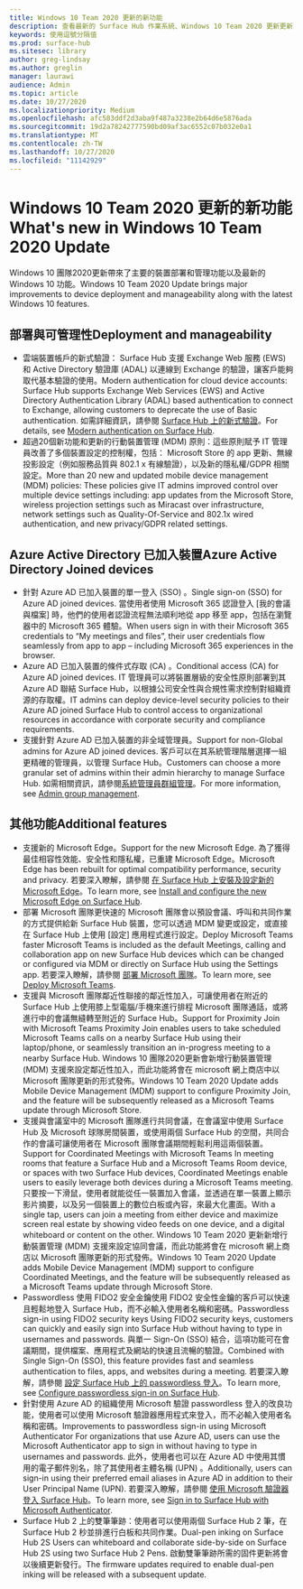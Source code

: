 ```yaml
---
title: Windows 10 Team 2020 更新的新功能
description: 查看最新的 Surface Hub 作業系統、Windows 10 Team 2020 更新更新功能。
keywords: 使用逗號分隔值
ms.prod: surface-hub
ms.sitesec: library
author: greg-lindsay
ms.author: greglin
manager: laurawi
audience: Admin
ms.topic: article
ms.date: 10/27/2020
ms.localizationpriority: Medium
ms.openlocfilehash: afc583ddf2d3aba9f487a3238e2b64d6e5876ada
ms.sourcegitcommit: 19d2a78242777590bd09af3ac6552c07b032e0a1
ms.translationtype: MT
ms.contentlocale: zh-TW
ms.lasthandoff: 10/27/2020
ms.locfileid: "11142929"
---
```

# <span data-ttu-id="09b63-104">Windows 10 Team 2020 更新的新功能</span><span class="sxs-lookup"><span data-stu-id="09b63-104">What's new in Windows 10 Team 2020 Update</span></span>

<span data-ttu-id="09b63-105">Windows 10 團隊2020更新帶來了主要的裝置部署和管理功能以及最新的 Windows 10 功能。</span><span class="sxs-lookup"><span data-stu-id="09b63-105">Windows 10 Team 2020 Update brings major improvements to device deployment and manageability along with the latest Windows 10 features.</span></span>

##  <span data-ttu-id="09b63-106">部署與可管理性</span><span class="sxs-lookup"><span data-stu-id="09b63-106">Deployment and manageability</span></span>

- <span data-ttu-id="09b63-107">雲端裝置帳戶的新式驗證： Surface Hub 支援 Exchange Web 服務 (EWS) 和 Active Directory 驗證庫 (ADAL) 以連線到 Exchange 的驗證，讓客戶能夠取代基本驗證的使用。</span><span class="sxs-lookup"><span data-stu-id="09b63-107">Modern authentication for cloud device accounts: Surface Hub supports Exchange Web Services (EWS) and Active Directory Authentication Library (ADAL) based authentication to connect to Exchange, allowing customers to deprecate the use of Basic authentication.</span></span> <span data-ttu-id="09b63-108">如需詳細資訊，請參閱 [Surface Hub 上的新式驗證](https://docs.microsoft.com/surface-hub/surface-hub-modern-auth)。</span><span class="sxs-lookup"><span data-stu-id="09b63-108">For details, see [Modern authentication on Surface Hub](https://docs.microsoft.com/surface-hub/surface-hub-modern-auth).</span></span>
- <span data-ttu-id="09b63-109">超過20個新功能和更新的行動裝置管理 (MDM) 原則：這些原則賦予 IT 管理員改善了多個裝置設定的控制權，包括： Microsoft Store 的 app 更新、無線投影設定（例如服務品質與 802.1 x 有線驗證），以及新的隱私權/GDPR 相關設定。</span><span class="sxs-lookup"><span data-stu-id="09b63-109">More than 20 new and updated mobile device management (MDM) policies:       These policies give IT admins improved control over multiple device settings including: app updates from the Microsoft Store, wireless projection settings such as Miracast over infrastructure, network settings such as Quality-Of-Service and 802.1x wired authentication, and new privacy/GDPR related settings.</span></span>

##  <span data-ttu-id="09b63-110">Azure Active Directory 已加入裝置</span><span class="sxs-lookup"><span data-stu-id="09b63-110">Azure Active Directory Joined devices</span></span>

- <span data-ttu-id="09b63-111">針對 Azure AD 已加入裝置的單一登入 (SSO) 。</span><span class="sxs-lookup"><span data-stu-id="09b63-111">Single sign-on (SSO) for Azure AD joined devices.</span></span> <span data-ttu-id="09b63-112">當使用者使用 Microsoft 365 認證登入 [我的會議與檔案] 時，他們的使用者認證流程無法順利地從 app 移至 app，包括在瀏覽器中的 Microsoft 365 體驗。</span><span class="sxs-lookup"><span data-stu-id="09b63-112">When users sign in with their Microsoft 365 credentials to “My meetings and files”, their user credentials flow seamlessly from app to app – including Microsoft 365 experiences in the browser.</span></span>
- <span data-ttu-id="09b63-113">Azure AD 已加入裝置的條件式存取 (CA) 。</span><span class="sxs-lookup"><span data-stu-id="09b63-113">Conditional access (CA) for Azure AD joined devices.</span></span>        <span data-ttu-id="09b63-114">IT 管理員可以將裝置層級的安全性原則部署到其 Azure AD 聯結 Surface Hub，以根據公司安全性與合規性需求控制對組織資源的存取權。</span><span class="sxs-lookup"><span data-stu-id="09b63-114">IT admins can deploy device-level security policies to their Azure AD joined Surface Hub to control access to organizational resources in accordance with corporate security and compliance requirements.</span></span>
- <span data-ttu-id="09b63-115">支援針對 Azure AD 已加入裝置的非全域管理員。</span><span class="sxs-lookup"><span data-stu-id="09b63-115">Support for non-Global admins for Azure AD joined devices.</span></span>        <span data-ttu-id="09b63-116">客戶可以在其系統管理階層選擇一組更精確的管理員，以管理 Surface Hub。</span><span class="sxs-lookup"><span data-stu-id="09b63-116">Customers can choose a more granular set of admins within their admin hierarchy to manage Surface Hub.</span></span> <span data-ttu-id="09b63-117">如需相關資訊，請參閱[系統管理員群組管理](https://docs.microsoft.com/surface-hub/admin-group-management-for-surface-hub)。</span><span class="sxs-lookup"><span data-stu-id="09b63-117">For more information, see [Admin group management](https://docs.microsoft.com/surface-hub/admin-group-management-for-surface-hub).</span></span>


## <span data-ttu-id="09b63-118">其他功能</span><span class="sxs-lookup"><span data-stu-id="09b63-118">Additional features</span></span>


- <span data-ttu-id="09b63-119">支援新的 Microsoft Edge。</span><span class="sxs-lookup"><span data-stu-id="09b63-119">Support for the new Microsoft Edge.</span></span> <span data-ttu-id="09b63-120">為了獲得最佳相容性效能、安全性和隱私權，已重建 Microsoft Edge。</span><span class="sxs-lookup"><span data-stu-id="09b63-120">Microsoft Edge has been rebuilt for optimal compatibility performance, security and privacy.</span></span> <span data-ttu-id="09b63-121">若要深入瞭解，請參閱 [在 Surface Hub 上安裝及設定新的 Microsoft Edge](https://docs.microsoft.com/surface-hub/surface-hub-install-chromium-edge)。</span><span class="sxs-lookup"><span data-stu-id="09b63-121">To learn more, see [Install and configure the new Microsoft Edge on Surface Hub](https://docs.microsoft.com/surface-hub/surface-hub-install-chromium-edge).</span></span>
- <span data-ttu-id="09b63-122">部署 Microsoft 團隊更快速的 Microsoft 團隊會以預設會議、呼叫和共同作業的方式提供給新 Surface Hub 裝置，您可以透過 MDM 變更或設定，或直接在 Surface Hub 上使用 [設定] 應用程式進行設定。</span><span class="sxs-lookup"><span data-stu-id="09b63-122">Deploy Microsoft Teams faster           Microsoft Teams is included as the default Meetings, calling and collaboration app on new Surface Hub devices which can be changed or configured via MDM or directly on Surface Hub using the Settings app.</span></span> <span data-ttu-id="09b63-123">若要深入瞭解，請參閱 [部署 Microsoft 團隊](https://docs.microsoft.com/MicrosoftTeams/teams-surface-hub)。</span><span class="sxs-lookup"><span data-stu-id="09b63-123">To learn more, see [Deploy Microsoft Teams](https://docs.microsoft.com/MicrosoftTeams/teams-surface-hub).</span></span>
- <span data-ttu-id="09b63-124">支援與 Microsoft 團隊鄰近性聯接的鄰近性加入，可讓使用者在附近的 Surface Hub 上使用膝上型電腦/手機來進行排程 Microsoft 團隊通話，或將進行中的會議無縫轉至附近的 Surface Hub。</span><span class="sxs-lookup"><span data-stu-id="09b63-124">Support for Proximity Join with Microsoft Teams  Proximity Join enables users to take scheduled Microsoft Teams calls on a nearby Surface Hub using their laptop/phone, or seamlessly transition an in-progress meeting to a nearby Surface Hub.</span></span> <span data-ttu-id="09b63-125">Windows 10 團隊2020更新會新增行動裝置管理 (MDM) 支援來設定鄰近性加入，而此功能將會在 microsoft 網上商店中以 Microsoft 團隊更新的形式發佈。</span><span class="sxs-lookup"><span data-stu-id="09b63-125">Windows 10 Team 2020 Update adds Mobile Device Management (MDM) support to configure Proximity Join, and the feature will be subsequently released as a Microsoft Teams update through Microsoft Store.</span></span>
- <span data-ttu-id="09b63-126">支援與會議室中的 Microsoft 團隊進行共同會議，在會議室中使用 Surface Hub 及 Microsoft 球隊房間裝置，或使用兩個 Surface Hub 的空間，共同合作的會議可讓使用者在 Microsoft 團隊會議期間輕鬆利用這兩個裝置。</span><span class="sxs-lookup"><span data-stu-id="09b63-126">Support for Coordinated Meetings with Microsoft Teams In meeting rooms that feature a Surface Hub and a Microsoft Teams Room device, or spaces with two Surface Hub devices, Coordinated Meetings enable users to easily leverage both devices during a Microsoft Teams meeting.</span></span> <span data-ttu-id="09b63-127">只要按一下滑鼠，使用者就能從任一裝置加入會議，並透過在單一裝置上顯示影片摘要，以及另一個裝置上的數位白板或內容，來最大化畫面。</span><span class="sxs-lookup"><span data-stu-id="09b63-127">With a single tap, users can join a meeting from either device and maximize screen real estate by showing video feeds on one device, and a digital whiteboard or content on the other.</span></span> <span data-ttu-id="09b63-128">Windows 10 Team 2020 更新新增行動裝置管理 (MDM) 支援來設定協同會議，而此功能將會在 microsoft 網上商店以 Microsoft 團隊更新的形式發佈。</span><span class="sxs-lookup"><span data-stu-id="09b63-128">Windows 10 Team 2020 Update adds Mobile Device Management (MDM) support to configure Coordinated Meetings, and the feature will be subsequently released as a Microsoft Teams update through Microsoft Store.</span></span>
- <span data-ttu-id="09b63-129">Passwordless 使用 FIDO2 安全金鑰使用 FIDO2 安全性金鑰的客戶可以快速且輕鬆地登入 Surface Hub，而不必輸入使用者名稱和密碼。</span><span class="sxs-lookup"><span data-stu-id="09b63-129">Passwordless sign-in using FIDO2 security keys      Using FIDO2 security keys, customers can quickly and easily sign into Surface Hub without having to type in usernames and passwords.</span></span> <span data-ttu-id="09b63-130">與單一 Sign-On (SSO) 結合，這項功能可在會議期間，提供檔案、應用程式及網站的快速且流暢的驗證。</span><span class="sxs-lookup"><span data-stu-id="09b63-130">Combined with Single Sign-On (SSO), this feature provides fast and seamless authentication to files, apps, and websites during a meeting.</span></span> <span data-ttu-id="09b63-131">若要深入瞭解，請參閱 [設定 Surface Hub 上的 passwordless 登入](https://docs.microsoft.com/surface-hub/surface-hub-2s-phone-authenticate)。</span><span class="sxs-lookup"><span data-stu-id="09b63-131">To learn more, see [Configure passwordless sign-in on Surface Hub](https://docs.microsoft.com/surface-hub/surface-hub-2s-phone-authenticate).</span></span>
- <span data-ttu-id="09b63-132">針對使用 Azure AD 的組織使用 Microsoft 驗證 passwordless 登入的改良功能，使用者可以使用 Microsoft 驗證器應用程式來登入，而不必輸入使用者名稱和密碼。</span><span class="sxs-lookup"><span data-stu-id="09b63-132">Improvements to passwordless sign-in using Microsoft Authenticator     For organizations that use Azure AD, users can use the Microsoft Authenticator app to sign in without having to type in usernames and passwords.</span></span> <span data-ttu-id="09b63-133">此外，使用者也可以在 Azure AD 中使用其慣用的電子郵件別名，除了其使用者主體名稱 (UPN) 。</span><span class="sxs-lookup"><span data-stu-id="09b63-133">Additionally, users can sign-in using their preferred email aliases in Azure AD in addition to their User Principal Name (UPN).</span></span> <span data-ttu-id="09b63-134">若要深入瞭解，請參閱 [使用 Microsoft 驗證器登入 Surface Hub](https://docs.microsoft.com/surface-hub/surface-hub-authenticator-app)。</span><span class="sxs-lookup"><span data-stu-id="09b63-134">To learn more, see [Sign in to Surface Hub with Microsoft Authenticator](https://docs.microsoft.com/surface-hub/surface-hub-authenticator-app).</span></span>
- <span data-ttu-id="09b63-135">Surface Hub 2 上的雙筆筆跡：使用者可以使用兩個 Surface Hub 2 筆，在 Surface Hub 2 秒並排進行白板和共同作業。</span><span class="sxs-lookup"><span data-stu-id="09b63-135">Dual-pen inking on Surface Hub 2S   Users can whiteboard and collaborate side-by-side on Surface Hub 2S using two Surface Hub 2 Pens.</span></span> <span data-ttu-id="09b63-136">啟動雙筆筆跡所需的固件更新將會以後續更新發行。</span><span class="sxs-lookup"><span data-stu-id="09b63-136">The firmware updates required to enable dual-pen inking will be released with a subsequent update.</span></span>

 
 
 
